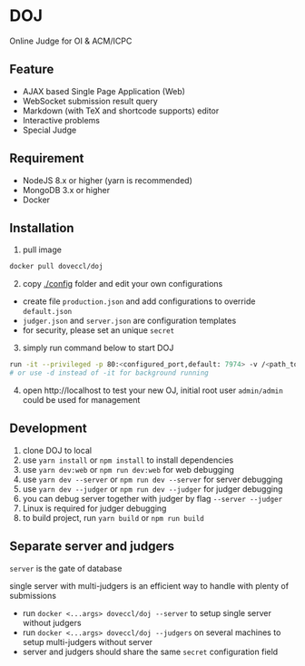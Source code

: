 # DOJ

Online Judge for OI & ACM/ICPC

## Feature

- AJAX based Single Page Application (Web)
- WebSocket submission result query
- Markdown (with TeX and shortcode supports) editor
- Interactive problems
- Special Judge

## Requirement

- NodeJS 8.x or higher (yarn is recommended)
- MongoDB 3.x or higher
- Docker

## Installation

1. pull image

```bash
docker pull doveccl/doj
```

2. copy [./config](./config) folder and edit your own configurations

- create file `production.json` and add configurations to override `default.json`
- `judger.json` and `server.json` are configuration templates
- for security, please set an unique `secret`

3. simply run command below to start DOJ

```bash
run -it --privileged -p 80:<configured_port,default: 7974> -v /<path_to_your>/config:/doj/config doveccl/doj --server --judger
# or use -d instead of -it for background running
```

4. open http://localhost to test your new OJ, initial root user `admin/admin` could be used for management

## Development

1. clone DOJ to local
2. use `yarn install` or `npm install` to install dependencies
3. use `yarn dev:web` or `npm run dev:web` for web debugging
4. use `yarn dev --server` or `npm run dev --server` for server debugging
5. use `yarn dev --judger` or `npm run dev --judger` for judger debugging
6. you can debug server together with judger by flag `--server --judger`
7. Linux is required for judger debugging
8. to build project, run `yarn build` or `npm run build`

## Separate server and judgers

`server` is the gate of database

single server with multi-judgers is an efficient way to handle with plenty of submissions

- run `docker <...args> doveccl/doj --server` to setup single server without judgers
- run `docker <...args> doveccl/doj --judgers` on several machines to setup multi-judgers without server
- server and judgers should share the same `secret` configuration field
